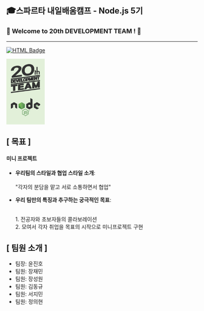 ## 🎓스파르타 내일배움캠프 - Node.js 5기
### 🚀 Welcome to 20th DEVELOPMENT TEAM ! 🚀
---

[![HTML Badge](https://img.shields.io/badge/HTML-#E34F26?style=for-the-badge&logo=html5&logoColor=white)](https://www.w3.org/html/)

<div style="display: flex; align-items: center;">
  <img src="./resource/20NODE.jpg" alt="20NODE" style="width: 20%; margin-right: 20px;">
  <div style="width: 20%;">
      </div>
</div>

## [ 목표 ]
   <h4>미니 프로젝트</h4>
    <ul>
      <li><strong>우리팀의 스타일과 협업 스타일 소개</strong>:</li>
      <br>
                "각자의 분담을 맡고 서로 소통하면서 협업"
      <p>
      <li><strong>우리 팀만의 특징과 추구하는 궁극적인 목표</strong>:</li>
        <p>
        <br>
      1. 전공자와 초보자들의 콜라보레이션
      <br>
      2.  모여서 각자 취업을 목표의 시작으로 미니프로젝트 구현
    </ul>
    
  </div>
  
## [ 팀원 소개 ]
- 팀장: 윤진호
- 팀원: 장재민
- 팀원: 장성원
- 팀원: 김동규
- 팀원: 서지민
- 팀원: 정의현
